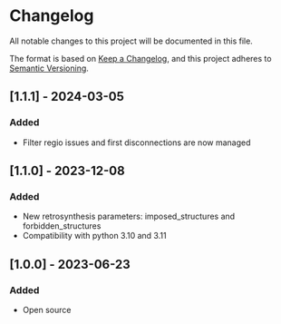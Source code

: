 # Changelog

All notable changes to this project will be documented in this file.

The format is based on [Keep a Changelog](https://keepachangelog.com/en/1.0.0/),
and this project adheres to [Semantic Versioning](https://semver.org/spec/v2.0.0.html).

## [1.1.1] - 2024-03-05

### Added
- Filter regio issues and first disconnections are now managed

## [1.1.0] - 2023-12-08

### Added
- New retrosynthesis parameters: imposed_structures and forbidden_structures
- Compatibility with python 3.10 and 3.11


## [1.0.0] - 2023-06-23

### Added
- Open source
